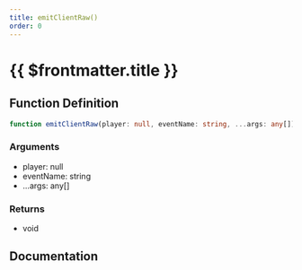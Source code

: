 ```yaml
---
title: emitClientRaw()
order: 0
---
```


# {{ $frontmatter.title }}

<!--@include: ./emitClientRaw_partial_header.md-->

## Function Definition

```ts
function emitClientRaw(player: null, eventName: string, ...args: any[]): void;
```

### Arguments

* player: null
* eventName: string
* ...args: any[]

### Returns

* void

## Documentation

<!--@include: ./emitClientRaw_partial_footer.md-->
